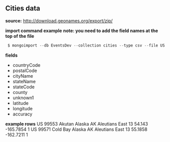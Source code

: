 
## Cities data

**source:** http://download.geonames.org/export/zip/

**import command example**
__note: you need to add the field names at the top of the file__
```js
 $ mongoimport --db EventsDev --collection cities --type csv --file US.txt --ignoreBlanks --headerline
```

**fields**

- countryCode
- postalCode
- cityName
- stateName
- stateCode
- county
- unknown1
- latitude
- longitude
- accuracy

**example rows**
US	99553	Akutan	Alaska	AK	Aleutians East	13	54.143	-165.7854	1
US	99571	Cold Bay	Alaska	AK	Aleutians East	13	55.1858	-162.7211	1


